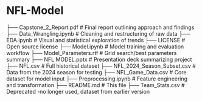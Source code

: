 # NFL-Model
├── Capstone_2_Report.pdf # Final report outlining approach and findings
├── Data_Wrangling.ipynb # Cleaning and restructuring of raw data
├── EDA.ipynb # Visual and statistical exploration of trends
├── LICENSE # Open source license
├── Model.ipynb # Model training and evaluation workflow
├── Model_Parameters.rtf # Grid search/best parameters summary
├── NFL MODEL.pptx # Presentation deck summarizing project
├── NFL.csv # Full historical dataset
├── NFL_2024_Season_Subset.csv # Data from the 2024 season for testing
├── NFL_Game_Data.csv # Core dataset for model input
├── Preprocessing.ipynb # Feature engineering and transformation
├── README.md # This file
├── Team_Stats.csv # Deprecated -no longer used, dataset from earlier version
